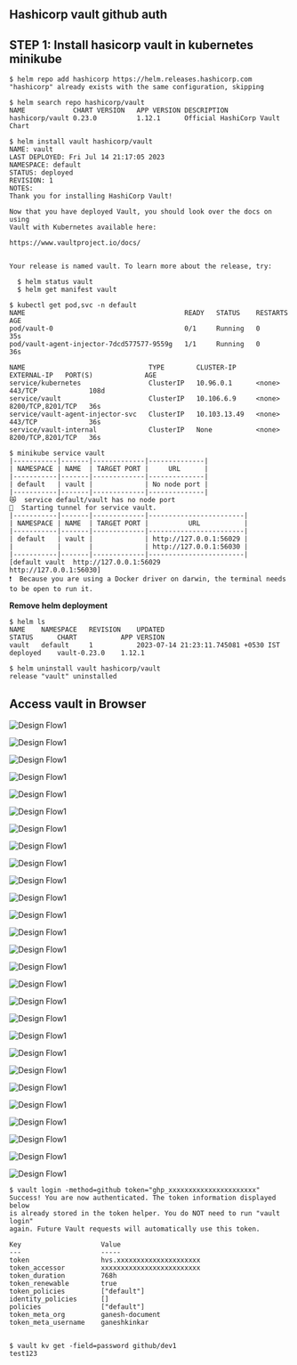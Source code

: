 ## **Hashicorp vault github auth**

## **STEP 1: Install hasicorp vault in kubernetes minikube**

```
$ helm repo add hashicorp https://helm.releases.hashicorp.com
"hashicorp" already exists with the same configuration, skipping

$ helm search repo hashicorp/vault
NAME           	CHART VERSION	APP VERSION	DESCRIPTION                   
hashicorp/vault	0.23.0       	1.12.1     	Official HashiCorp Vault Chart

$ helm install vault hashicorp/vault
NAME: vault
LAST DEPLOYED: Fri Jul 14 21:17:05 2023
NAMESPACE: default
STATUS: deployed
REVISION: 1
NOTES:
Thank you for installing HashiCorp Vault!

Now that you have deployed Vault, you should look over the docs on using
Vault with Kubernetes available here:

https://www.vaultproject.io/docs/


Your release is named vault. To learn more about the release, try:

  $ helm status vault
  $ helm get manifest vault

$ kubectl get pod,svc -n default
NAME                                        READY   STATUS    RESTARTS   AGE
pod/vault-0                                 0/1     Running   0          35s
pod/vault-agent-injector-7dcd577577-9559g   1/1     Running   0          36s

NAME                               TYPE        CLUSTER-IP     EXTERNAL-IP   PORT(S)             AGE
service/kubernetes                 ClusterIP   10.96.0.1      <none>        443/TCP             108d
service/vault                      ClusterIP   10.106.6.9     <none>        8200/TCP,8201/TCP   36s
service/vault-agent-injector-svc   ClusterIP   10.103.13.49   <none>        443/TCP             36s
service/vault-internal             ClusterIP   None           <none>        8200/TCP,8201/TCP   36s

$ minikube service vault
|-----------|-------|-------------|--------------|
| NAMESPACE | NAME  | TARGET PORT |     URL      |
|-----------|-------|-------------|--------------|
| default   | vault |             | No node port |
|-----------|-------|-------------|--------------|
😿  service default/vault has no node port
🏃  Starting tunnel for service vault.
|-----------|-------|-------------|------------------------|
| NAMESPACE | NAME  | TARGET PORT |          URL           |
|-----------|-------|-------------|------------------------|
| default   | vault |             | http://127.0.0.1:56029 |
|           |       |             | http://127.0.0.1:56030 |
|-----------|-------|-------------|------------------------|
[default vault  http://127.0.0.1:56029
http://127.0.0.1:56030]
❗  Because you are using a Docker driver on darwin, the terminal needs to be open to run it.
```

**Remove helm deployment**

```
$ helm ls
NAME 	NAMESPACE	REVISION	UPDATED                             	STATUS  	CHART       	APP VERSION
vault	default  	1       	2023-07-14 21:23:11.745081 +0530 IST	deployed	vault-0.23.0	1.12.1     

$ helm uninstall vault hashicorp/vault
release "vault" uninstalled
```

## **Access vault in Browser**

![Design Flow1](image/Vault-github-1.png)

![Design Flow1](image/Vault-github-2.png)

![Design Flow1](image/Vault-github-3.png)

![Design Flow1](image/Vault-github-4.png)

![Design Flow1](image/Vault-github-5.png)

![Design Flow1](image/Vault-github-5.png)

![Design Flow1](image/Vault-github-6.png)

![Design Flow1](image/Vault-github-7.png)

![Design Flow1](image/Vault-github-8.png)

![Design Flow1](image/Vault-github-9.png)

![Design Flow1](image/Vault-github-10.png)

![Design Flow1](image/Vault-github-11.png)

![Design Flow1](image/Vault-github-12.png)

![Design Flow1](image/Vault-github-13.png)

![Design Flow1](image/Vault-github-14.png)

![Design Flow1](image/Vault-github-15.png)

![Design Flow1](image/Vault-github-16.png)

![Design Flow1](image/Vault-github-17.png)

![Design Flow1](image/Vault-github-18.png)

![Design Flow1](image/Vault-github-19.png)

![Design Flow1](image/Vault-github-20.png)

![Design Flow1](image/Vault-github-21.png)

![Design Flow1](image/Vault-github-22.png)

![Design Flow1](image/Vault-github-23.png)

![Design Flow1](image/Vault-github-24.png)

![Design Flow1](image/Vault-github-25.png)

![Design Flow1](image/Vault-github-26.png)


```
$ vault login -method=github token="ghp_xxxxxxxxxxxxxxxxxxxxxx"
Success! You are now authenticated. The token information displayed below
is already stored in the token helper. You do NOT need to run "vault login"
again. Future Vault requests will automatically use this token.

Key                    Value
---                    -----
token                  hvs.xxxxxxxxxxxxxxxxxxxxx
token_accessor         xxxxxxxxxxxxxxxxxxxxxxxxx
token_duration         768h
token_renewable        true
token_policies         ["default"]
identity_policies      []
policies               ["default"]
token_meta_org         ganesh-document
token_meta_username    ganeshkinkar


$ vault kv get -field=password github/dev1
test123
```

